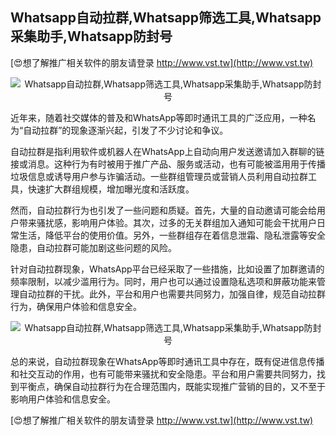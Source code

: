 ## **Whatsapp自动拉群,Whatsapp筛选工具,Whatsapp采集助手,Whatsapp防封号**

[😍想了解推广相关软件的朋友请登录 http://www.vst.tw](http://www.vst.tw)

 <center><img src="https://vst.tw/MP4/tuiguang/png/6.png" alt="Whatsapp自动拉群,Whatsapp筛选工具,Whatsapp采集助手,Whatsapp防封号"></center>

近年来，随着社交媒体的普及和WhatsApp等即时通讯工具的广泛应用，一种名为“自动拉群”的现象逐渐兴起，引发了不少讨论和争议。

自动拉群是指利用软件或机器人在WhatsApp上自动向用户发送邀请加入群聊的链接或消息。这种行为有时被用于推广产品、服务或活动，也有可能被滥用用于传播垃圾信息或诱导用户参与诈骗活动。一些群组管理员或营销人员利用自动拉群工具，快速扩大群组规模，增加曝光度和活跃度。

然而，自动拉群行为也引发了一些问题和质疑。首先，大量的自动邀请可能会给用户带来骚扰感，影响用户体验。其次，过多的无关群组加入通知可能会干扰用户日常生活，降低平台的使用价值。另外，一些群组存在着信息泄霜、隐私泄露等安全隐患，自动拉群可能加剧这些问题的风险。

针对自动拉群现象，WhatsApp平台已经采取了一些措施，比如设置了加群邀请的频率限制，以减少滥用行为。同时，用户也可以通过设置隐私选项和屏蔽功能来管理自动拉群的干扰。此外，平台和用户也需要共同努力，加强自律，规范自动拉群行为，确保用户体验和信息安全。

 <center><img src="https://vst.tw/MP4/tuiguang/png/3.png" alt="Whatsapp自动拉群,Whatsapp筛选工具,Whatsapp采集助手,Whatsapp防封号"></center>

总的来说，自动拉群现象在WhatsApp等即时通讯工具中存在，既有促进信息传播和社交互动的作用，也有可能带来骚扰和安全隐患。平台和用户需要共同努力，找到平衡点，确保自动拉群行为在合理范围内，既能实现推广营销的目的，又不至于影响用户体验和信息安全。

[😍想了解推广相关软件的朋友请登录 http://www.vst.tw](http://www.vst.tw)



